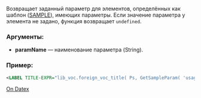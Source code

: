 Возвращает заданный параметр для элементов, определённых как шаблон ([SAMPLE](http://docs.datex.ru/article.htm?id=5656641661996331090)), имеющих параметры. Если значение параметра у элемента не задано, функция возвращает `undefined`.

### Аргументы:
- **paramName** — наименование параметра (String).

### Пример:
```xml
<LABEL TITLE-EXPR="lib_voc.foreign_voc_title( Ps, GetSampleParam( 'usage' ) )" READ-ONLY="1" WIDTH="100%" HEIGHT="100"/>
```

[On Datex](http://docs.datex.ru/article.htm?id=5791375928854454901)